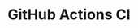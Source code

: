 # GitHub Actions CI

































































































































































































































































































































































































































































































































































































































































































































































































































































































































































































































































































































































































































































































































































































































































































































































































































































































































































































































































































































































































































































































































































































































































































































































































































































































































































































































































































































































